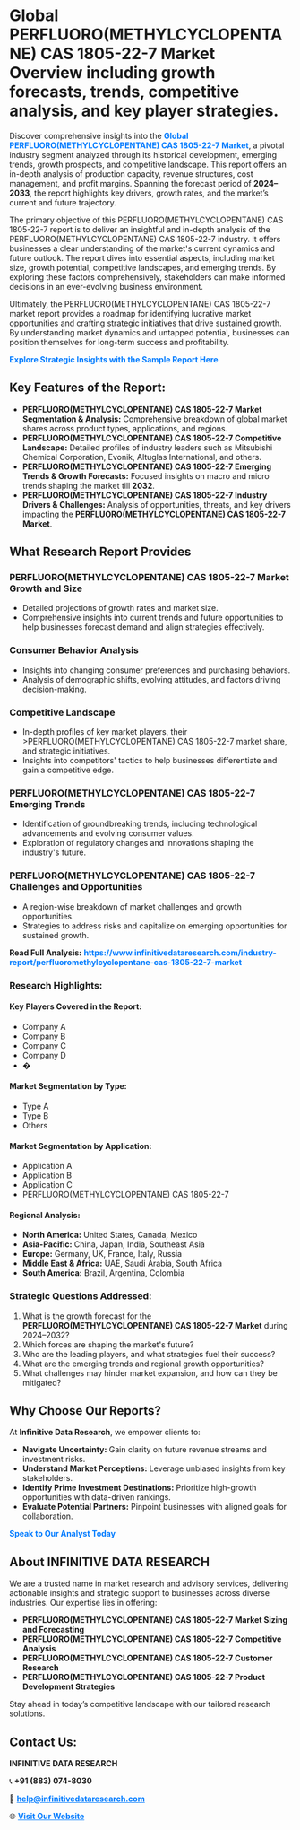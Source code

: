 <h1>Global PERFLUORO(METHYLCYCLOPENTANE) CAS 1805-22-7 Market Overview including growth forecasts, trends, competitive analysis, and key player strategies.</h1>
<p>
Discover comprehensive insights into the 
<a href="https://www.infinitivedataresearch.com/industry-report/perfluoromethylcyclopentane-cas-1805-22-7-market" rel="dofollow" style="color: #007BFF; text-decoration: none;"><strong>Global PERFLUORO(METHYLCYCLOPENTANE) CAS 1805-22-7 Market</strong></a>, a pivotal industry segment analyzed through its historical development, emerging trends, growth prospects, and competitive landscape. This report offers an in-depth analysis of production capacity, revenue structures, cost management, and profit margins. Spanning the forecast period of <strong>2024–2033</strong>, the report highlights key drivers, growth rates, and the market’s current and future trajectory.
</p>
<p>
The primary objective of this PERFLUORO(METHYLCYCLOPENTANE) CAS 1805-22-7 report is to deliver an insightful and in-depth analysis of the PERFLUORO(METHYLCYCLOPENTANE) CAS 1805-22-7 industry. It offers businesses a clear understanding of the market's current dynamics and future outlook. The report dives into essential aspects, including market size, growth potential, competitive landscapes, and emerging trends. By exploring these factors comprehensively, stakeholders can make informed decisions in an ever-evolving business environment.
</p>
<p>
Ultimately, the PERFLUORO(METHYLCYCLOPENTANE) CAS 1805-22-7 market report provides a roadmap for identifying lucrative market opportunities and crafting strategic initiatives that drive sustained growth. By understanding market dynamics and untapped potential, businesses can position themselves for long-term success and profitability.
</p>
<p>
<a href="https://www.infinitivedataresearch.com/request-sample/reportId=112477" style="color: #007BFF; text-decoration: none;"><strong>Explore Strategic Insights with the Sample Report Here</strong></a>
</p>

<h2>Key Features of the Report:</h2>
<ul>
<li><strong>PERFLUORO(METHYLCYCLOPENTANE) CAS 1805-22-7 Market Segmentation & Analysis:</strong> Comprehensive breakdown of global market shares across product types, applications, and regions.</li>
<li><strong>PERFLUORO(METHYLCYCLOPENTANE) CAS 1805-22-7 Competitive Landscape:</strong> Detailed profiles of industry leaders such as Mitsubishi Chemical Corporation, Evonik, Altuglas International, and others.</li>
<li><strong>PERFLUORO(METHYLCYCLOPENTANE) CAS 1805-22-7 Emerging Trends & Growth Forecasts:</strong> Focused insights on macro and micro trends shaping the market till <strong>2032</strong>.</li>
<li><strong>PERFLUORO(METHYLCYCLOPENTANE) CAS 1805-22-7 Industry Drivers & Challenges:</strong> Analysis of opportunities, threats, and key drivers impacting the <strong>PERFLUORO(METHYLCYCLOPENTANE) CAS 1805-22-7 Market</strong>.</li>
</ul>

<h2>What Research Report Provides</h2>
<h3>PERFLUORO(METHYLCYCLOPENTANE) CAS 1805-22-7 Market Growth and Size</h3>
<ul>
<li>Detailed projections of growth rates and market size.</li>
<li>Comprehensive insights into current trends and future opportunities to help businesses forecast demand and align strategies effectively.</li>
</ul>

<h3>Consumer Behavior Analysis</h3>
<ul>
<li>Insights into changing consumer preferences and purchasing behaviors.</li>
<li>Analysis of demographic shifts, evolving attitudes, and factors driving decision-making.</li>
</ul>

<h3>Competitive Landscape</h3>
<ul>
<li>In-depth profiles of key market players, their >PERFLUORO(METHYLCYCLOPENTANE) CAS 1805-22-7 market share, and strategic initiatives.</li>
<li>Insights into competitors' tactics to help businesses differentiate and gain a competitive edge.</li>
</ul>

<h3>PERFLUORO(METHYLCYCLOPENTANE) CAS 1805-22-7 Emerging Trends</h3>
<ul>
<li>Identification of groundbreaking trends, including technological advancements and evolving consumer values.</li>
<li>Exploration of regulatory changes and innovations shaping the industry's future.</li>
</ul>

<h3>PERFLUORO(METHYLCYCLOPENTANE) CAS 1805-22-7 Challenges and Opportunities</h3>
<ul>
<li>A region-wise breakdown of market challenges and growth opportunities.</li>
<li>Strategies to address risks and capitalize on emerging opportunities for sustained growth.</li>
</ul>
<p><strong>Read Full Analysis:</strong> <a href="https://www.infinitivedataresearch.com/industry-report/perfluoromethylcyclopentane-cas-1805-22-7-market" rel="dofollow" style="color: #007BFF; text-decoration: none;"><strong>https://www.infinitivedataresearch.com/industry-report/perfluoromethylcyclopentane-cas-1805-22-7-market</strong></a></p>
<h3>Research Highlights:</h3>
<h4>Key Players Covered in the Report:</h4>
<ul><li>Company A</li><li>Company B</li><li>Company C</li><li>Company D</li><li>�</li></ul>
<h4>Market Segmentation by Type:</h4>
<ul><li>Type A</li><li>Type B</li><li>Others</li></ul>
<h4>Market Segmentation by Application:</h4>
<ul><li>Application A</li><li>Application B</li><li>Application C</li><li>PERFLUORO(METHYLCYCLOPENTANE) CAS 1805-22-7</li></ul>

<h4>Regional Analysis:</h4>
<ul>
<li><strong>North America:</strong> United States, Canada, Mexico</li>
<li><strong>Asia-Pacific:</strong> China, Japan, India, Southeast Asia</li>
<li><strong>Europe:</strong> Germany, UK, France, Italy, Russia</li>
<li><strong>Middle East & Africa:</strong> UAE, Saudi Arabia, South Africa</li>
<li><strong>South America:</strong> Brazil, Argentina, Colombia</li>
</ul>

<h3>Strategic Questions Addressed:</h3>
<ol>
<li>What is the growth forecast for the <strong>PERFLUORO(METHYLCYCLOPENTANE) CAS 1805-22-7 Market</strong> during 2024–2032?</li>
<li>Which forces are shaping the market's future?</li>
<li>Who are the leading players, and what strategies fuel their success?</li>
<li>What are the emerging trends and regional growth opportunities?</li>
<li>What challenges may hinder market expansion, and how can they be mitigated?</li>
</ol>

<h2>Why Choose Our Reports?</h2>
<p>At <strong>Infinitive Data Research</strong>, we empower clients to:</p>
<ul>
<li><strong>Navigate Uncertainty:</strong> Gain clarity on future revenue streams and investment risks.</li>
<li><strong>Understand Market Perceptions:</strong> Leverage unbiased insights from key stakeholders.</li>
<li><strong>Identify Prime Investment Destinations:</strong> Prioritize high-growth opportunities with data-driven rankings.</li>
<li><strong>Evaluate Potential Partners:</strong> Pinpoint businesses with aligned goals for collaboration.</li>
</ul>
<p><a href="https://www.infinitivedataresearch.com/industry-report/perfluoromethylcyclopentane-cas-1805-22-7-market" rel="dofollow" style="color: #007BFF; text-decoration: none;"><strong>Speak to Our Analyst Today</strong></a></p>

<h2>About INFINITIVE DATA RESEARCH</h2>
<p>We are a trusted name in market research and advisory services, delivering actionable insights and strategic support to businesses across diverse industries. Our expertise lies in offering:</p>
<ul>
<li><strong>PERFLUORO(METHYLCYCLOPENTANE) CAS 1805-22-7 Market Sizing and Forecasting</strong></li>
<li><strong>PERFLUORO(METHYLCYCLOPENTANE) CAS 1805-22-7 Competitive Analysis</strong></li>
<li><strong>PERFLUORO(METHYLCYCLOPENTANE) CAS 1805-22-7 Customer Research</strong></li>
<li><strong>PERFLUORO(METHYLCYCLOPENTANE) CAS 1805-22-7 Product Development Strategies</strong></li>
</ul>
<p>Stay ahead in today’s competitive landscape with our tailored research solutions.</p>

<h2>Contact Us:</h2>
<p><strong>INFINITIVE DATA RESEARCH</strong></p>
<p>📞 <strong>+91 (883) 074-8030</strong></p>
<p>📧 <strong><a href="mailto:help@infinitivedataresearch.com" style="color: #007BFF;">help@infinitivedataresearch.com</a></strong></p>
<p>🌐 <strong><a href="https://www.infinitivedataresearch.com" rel="dofollow" style="color: #007BFF;">Visit Our Website</a></strong></p>